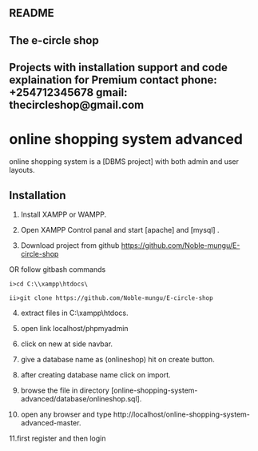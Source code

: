 ## README

## The e-circle shop


</ul>
<h2> Projects with installation support and code explaination for Premium contact phone: +254712345678 gmail: thecircleshop@gmail.com </h2>

# online shopping system advanced

online shopping system is a [DBMS project] with both admin and user layouts.

## Installation

1. Install XAMPP or WAMPP.

2. Open XAMPP Control panal and start [apache] and [mysql] .

3. Download project from github https://github.com/Noble-mungu/E-circle-shop
 
 OR follow gitbash commands

    i>cd C:\\xampp\htdocs\

    ii>git clone https://github.com/Noble-mungu/E-circle-shop
4. extract files in C:\\xampp\htdocs\.

5. open link localhost/phpmyadmin

6. click on new at side navbar.

7. give a database name as (onlineshop) hit on create button.

8. after creating database name click on import.

9. browse the file in directory [online-shopping-system-advanced/database/onlineshop.sql].

10. open any browser and type http://localhost/online-shopping-system-advanced-master.

11.first register and then login

















